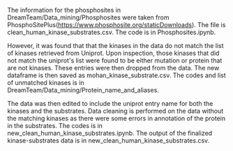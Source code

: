 The information for the phosphosites in DreamTeam/Data_mining/Phosphosites were taken from PhosphoSitePlus(https://www.phosphosite.org/staticDownloads). The file is clean_human_kinase_substrates.csv. The code is in Phosphosites.ipynb.

However, it was found that that the kinases in the data do not match the list of kinases retrieved from Uniprot. Upon inspection, those kinases that did not match the uniprot's list were found to be either mutation or protein that are not kinases. These entries were then dropped from the data. The new dataframe is then saved as mohan_kinase_substrate.csv. The codes and list of unmatched kinases is in DreamTeam/Data_mining/Protein_name_and_aliases.

The data was then edited to include the uniprot entry name for both the kinases and the substrates. Data cleaning is performed on the data without the matching kinases as there were some errors in annotation of the protein in the substrates. The codes is in new_clean_human_kinase_substrates.ipynb. The output of the finalized kinase-substrates data is in new_clean_human_kinase_substrates.csv.